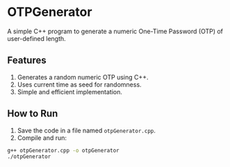 # OTPGenerator
A simple C++ program to generate a numeric One-Time Password (OTP) of user-defined length.

## Features

1. Generates a random numeric OTP using C++.
2. Uses current time as seed for randomness.
3. Simple and efficient implementation.

## How to Run

1. Save the code in a file named `otpGenerator.cpp`.
2. Compile and run:

```bash
g++ otpGenerator.cpp -o otpGenerator
./otpGenerator
